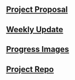
## [Project Proposal](docs/project_proposal.md)

## [Weekly Update ](docs/Weekly_Update.md)

## [Progress Images](docs/progress_pics.md)

## [Project Repo](https://github.com/pedrocu/PyGTAPAgg/wiki)

